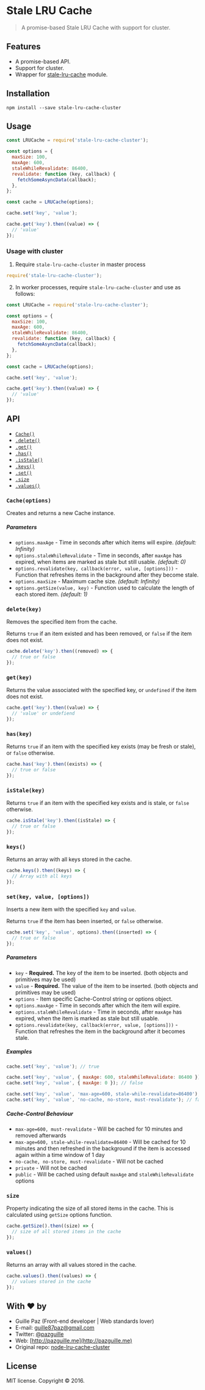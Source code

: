 # Stale LRU Cache

> A promise-based Stale LRU Cache with support for cluster.

## Features

- A promise-based API.
- Support for cluster.
- Wrapper for [stale-lru-cache](https://github.com/cyberthom/stale-lru-cache) module.

## Installation

```
npm install --save stale-lru-cache-cluster
```

## Usage

```js
const LRUCache = require('stale-lru-cache-cluster');

const options = {
  maxSize: 100,
  maxAge: 600,
  staleWhileRevalidate: 86400,
  revalidate: function (key, callback) {
    fetchSomeAsyncData(callback);
  },
};

const cache = LRUCache(options);

cache.set('key', 'value');

cache.get('key').then((value) => {
  // 'value'
});
```

### Usage with cluster
1. Require ```stale-lru-cache-cluster``` in master process

  ```js
  require('stale-lru-cache-cluster');
  ```

2. In worker processes, require ```stale-lru-cache-cluster``` and use as follows:

  ```js
  const LRUCache = require('stale-lru-cache-cluster');

  const options = {
    maxSize: 100,
    maxAge: 600,
    staleWhileRevalidate: 86400,
    revalidate: function (key, callback) {
      fetchSomeAsyncData(callback);
    },
  };

  const cache = LRUCache(options);

  cache.set('key', 'value');

  cache.get('key').then((value) => {
    // 'value'
  });
  ```

## API

* [`Cache()`](#cacheoptions)
* [`.delete()`](#deletekey)
* [`.get()`](#getkey)
* [`.has()`](#haskey)
* [`.isStale()`](#isstalekey)
* [`.keys()`](#keys)
* [`.set()`](#setkeyvalueoptions)
* [`.size`](#size)
* [`.values()`](#values)


### `Cache(options)`

Creates and returns a new Cache instance.

##### Parameters

* `options.maxAge` - Time in seconds after which items will expire. *(default: Infinity)*
* `options.staleWhileRevalidate` - Time in seconds, after `maxAge` has expired, when items are marked as stale but still usable. *(default: 0)*
* `options.revalidate(key, callback(error, value, [options]))` - Function that refreshes items in the background after they become stale.
* `options.maxSize` - Maximum cache size. *(default: Infinity)*
* `options.getSize(value, key)` - Function used to calculate the length of each stored item. *(default: 1)*

### `delete(key)`

Removes the specified item from the cache.

Returns `true` if an item existed and has been removed, or `false` if the item does not exist.

```js
cache.delete('key').then((removed) => {
  // true or false
});
```

### `get(key)`

Returns the value associated with the specified key, or `undefined` if the item does not exist.

```js
cache.get('key').then((value) => {
  // 'value' or undefiend
});
```

### `has(key)`

Returns `true` if an item with the specified key exists (may be fresh or stale), or `false` otherwise.

```js
cache.has('key').then((exists) => {
  // true or false
});
```

### `isStale(key)`

Returns `true` if an item with the specified key exists and is stale, or `false` otherwise.

```js
cache.isStale('key').then((isStale) => {
  // true or false
});
```

### `keys()`

Returns an array with all keys stored in the cache.

```js
cache.keys().then((keys) => {
  // Array with all keys
});
```

### `set(key, value, [options])`

Inserts a new item with the specified `key` and `value`.

Returns `true` if the item has been inserted, or `false` otherwise.

```js
cache.set('key', 'value', options).then((inserted) => {
  // true or false
});
```

##### Parameters

* `key` - **Required.** The key of the item to be inserted. (both objects and primitives may be used)
* `value` - **Required.** The value of the item to be inserted. (both objects and primitives may be used)
* `options` - Item specific Cache-Control string or options object.
* `options.maxAge` - Time in seconds after which the item will expire.
* `options.staleWhileRevalidate` - Time in seconds, after `maxAge` has expired, when the item is marked as stale but still usable.
* `options.revalidate(key, callback(error, value, [options]))` - Function that refreshes the item in the background after it becomes stale.

##### Examples

```javascript
cache.set('key', 'value'); // true

cache.set('key', 'value', { maxAge: 600, staleWhileRevalidate: 86400 }); // true
cache.set('key', 'value', { maxAge: 0 }); // false

cache.set('key', 'value', 'max-age=600, stale-while-revalidate=86400'); // true
cache.set('key', 'value', 'no-cache, no-store, must-revalidate'); // false
```

##### Cache-Control Behaviour

* `max-age=600, must-revalidate` - Will be cached for 10 minutes and removed afterwards
* `max-age=600, stale-while-revalidate=86400` - Will be cached for 10 minutes and then refreshed in the background if the item is accessed again within a time window of 1 day
* `no-cache, no-store, must-revalidate` - Will not be cached
* `private` - Will not be cached
* `public` - Will be cached using default `maxAge` and `staleWhileRevalidate` options

### `size`

Property indicating the size of all stored items in the cache. This is calculated using `getSize` options function.

```js
cache.getSize().then((size) => {
  // size of all stored items in the cache
});
```

### `values()`

Returns an array with all values stored in the cache.

```js
cache.values().then((values) => {
  // values stored in the cache
});
```

## With :heart: by

- Guille Paz (Front-end developer | Web standards lover)
- E-mail: [guille87paz@gmail.com](mailto:guille87paz@gmail.com)
- Twitter: [@pazguille](http://twitter.com/pazguille)
- Web: [http://pazguille.me](http://pazguille.me)
- Original repo: [node-lru-cache-cluster](https://github.com/robby/node-lru-cache-cluster)

## License

MIT license. Copyright © 2016.

